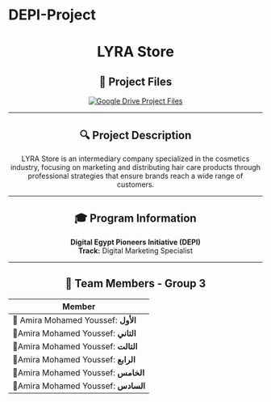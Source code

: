 # DEPI-Project

<h1 align="center">LYRA Store</h1>

<div align="center">
  
## 📁 Project Files

<a href="https://drive.google.com/drive/folders/16dY4jWPSJWfZNA-Bryo9AIfXXvdgku7v ">
  <img src="https://img.shields.io/badge/📂_Google_Drive-Access_Project_Files-4285F4?style=for-the-badge&logo=googledrive&logoColor=white" alt="Google Drive Project Files" />
</a>

---

## 🔍 Project Description
LYRA Store is an intermediary company specialized in the cosmetics industry, focusing on marketing and distributing hair care products through professional strategies that ensure brands reach a wide range of customers.

---

## 🎓 Program Information
**Digital Egypt Pioneers Initiative (DEPI)**  
**Track:** Digital Marketing Specialist

---

## 👥 Team Members - Group 3

| Member |
|--------|
| 🎯 Amira Mohamed Youssef: **الأول**  |
| 🎯Amira Mohamed Youssef: **التاني** |
| 🎯Amira Mohamed Youssef: **التالت** |
| 🎯Amira Mohamed Youssef: **الرابع** |
| 🎯Amira Mohamed Youssef: **الخامس** |
| 🎯Amira Mohamed Youssef: **السادس** |

</div>
